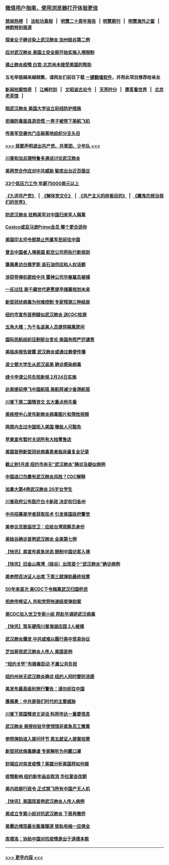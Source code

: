 ### [微信用户指南，使用浏览器打开体验更佳](https://github.com/gfw-breaker/banned-news1/blob/master/indexes/wechat-guide.md?t=0)
#### [禁闻热榜](热点新闻.md?t=0)  &nbsp;&nbsp;|&nbsp;&nbsp; [法轮功真相](https://github.com/gfw-breaker/truth/blob/master/README.md?t=0) &nbsp;&nbsp;|&nbsp;&nbsp; [明慧二十周年报告](https://github.com/gfw-breaker/mh-reports/blob/master/README.md?t=0) &nbsp;&nbsp;|&nbsp;&nbsp;[明慧期刊](https://github.com/gfw-breaker/mh-qikan) &nbsp;&nbsp;|&nbsp;&nbsp; [明慧海外之窗](https://github.com/gfw-breaker/mh-news/blob/master/README.md?t=0) &nbsp;&nbsp;|&nbsp;&nbsp; [神韵特别报道](https://github.com/gfw-breaker/mh-news/blob/master/shenyun.md?t=0)
#### [探亲女子确诊染上武汉肺炎 加州硅谷第二例](../pages/nsc412/n11839784.md?t=02030844) 
#### [应对武汉肺炎 美国土安全部开始实施入境限制](../pages/nsc412/n11839729.md?t=02030844) 
#### [遏止肺炎疫情 白宫:北京尚未接受美国的帮助](../pages/nsc412/n11839660.md?t=02030844) 
#### 五毛举报越来越频繁，请网友们前往下载 [一键翻墙软件](https://github.com/gfw-breaker/ssr-accounts)，并将此项目推荐给亲友
#### [新闻拍案惊奇](https://github.com/gfw-breaker/banned-news1/blob/master/pages/link4.md) &nbsp;&nbsp;|&nbsp;&nbsp; [江峰时刻](https://github.com/gfw-breaker/banned-news1/blob/master/pages/link4.md) &nbsp;&nbsp;|&nbsp;&nbsp; [文昭谈古论今](https://github.com/gfw-breaker/banned-news1/blob/master/pages/link4.md) &nbsp;&nbsp;|&nbsp;&nbsp; [天亮时分](https://github.com/gfw-breaker/banned-news1/blob/master/pages/link4.md) &nbsp;&nbsp;|&nbsp;&nbsp; [萧茗看世界](https://github.com/gfw-breaker/banned-news1/blob/master/pages/link4.md) &nbsp;&nbsp;|&nbsp;&nbsp; [北京老茶馆](https://github.com/gfw-breaker/banned-news1/blob/master/pages/link4.md) &nbsp;&nbsp;|&nbsp;&nbsp; 
#### [阻武汉肺炎 美国大学设立前线防护措施](../pages/nsc412/n11839479.md?t=02030844) 
#### [拒摘防毒面具造恐慌 一男子被带下美航飞机](../pages/nsc412/n11839455.md?t=02030844) 
#### [传美军空袭也门击毙基地组织分支头目](../pages/nsc412/n11839210.md?t=02030844) 
#### [>>> 我要声明退出共产党、共青团、少年队 <<<](https://github.com/begood0513/goodnews/blob/master/quit/letter.md) 
#### [川普和加总理特鲁多通话讨论武汉肺炎](../pages/nsc412/n11839128.md?t=02030844) 
#### [美两党合作应对中共威胁 智库出台近百倡议](../pages/nsc412/n11838437.md?t=02030844) 
#### [33个低压力工作 年薪75000美元以上](../pages/nsc412/n11834441.md?t=02030844) 
#### [《九评共产党》](https://github.com/begood0513/9ping.md/blob/master/README.md) &nbsp;|&nbsp; [《解体党文化》](../../../../jtdwh.md/blob/master/README.md)  &nbsp;|&nbsp; [《共产主义的终极目的》](../../../../gczydzjmd.md/blob/master/README.md) &nbsp;|&nbsp; [《魔鬼在统治我们的世界》](../../../../mgztzwmdsj.md/blob/master/README.md) 
#### [防武汉肺炎 驻韩美军对中国归来军人隔离](../pages/nsc412/n11838970.md?t=02030844) 
#### [Costco或亚马逊Prime会员 哪个更合适你](../pages/nsc412/n11834459.md?t=02030844) 
#### [美国印太司令部禁止所属军民前往中国](../pages/nsc412/n11838418.md?t=02030844) 
#### [曾去中国者入境美国 航空公司将执行新规则](../pages/nsc412/n11838375.md?t=02030844) 
#### [蓬佩奥访白俄罗斯 谈石油供应和人权话题](../pages/nsc412/n11838242.md?t=02030844) 
#### [涉窃导弹机密给中共 雷神公司华裔雇员被捕](../pages/nsc412/n11838129.md?t=02030844) 
#### [一反过往 美千禧世代更愿提早储蓄规划未来](../pages/nsc412/n11837601.md?t=02030844) 
#### [新型冠状病毒为何难控制 专家预测三种结局](../pages/nsc412/n11838002.md?t=02030844) 
#### [纽约市宣布首例疑似武汉肺炎 送CDC检测](../pages/nsc412/n11837852.md?t=02030844) 
#### [五角大楼：为千名返美人员提供隔离房间](../pages/nsc412/n11837831.md?t=02030844) 
#### [国际民航组织压制挺台言论 美国务院严厉谴责](../pages/nsc412/n11837791.md?t=02030844) 
#### [美临床报告披露 武汉肺炎或通过粪便传播](../pages/nsc412/n11837626.md?t=02030844) 
#### [波士顿大学生从武汉返美 确诊感染病毒](../pages/nsc412/n11837580.md?t=02030844) 
#### [绿卡申请公共负担新规 2月24日实施](../pages/nsc412/n11836634.md?t=02030844) 
#### [达美提前停飞中国航班 美航将减少香港航班](../pages/nsc412/n11837649.md?t=02030844) 
#### [川普下周二国情咨文 五大重点抢先看](../pages/nsc412/n11837512.md?t=02030844) 
#### [美疾控中心发布新肺炎病毒图片和筛检视频](../pages/nsc412/n11837491.md?t=02030844) 
#### [两周内去过中国拒入美国 哪些人可豁免](../pages/nsc412/n11837400.md?t=02030844) 
#### [苹果宣布暂时关闭所有大陆零售店](../pages/nsc412/n11837097.md?t=02030844) 
#### [美国首例新型冠状病毒患者临床康复全记录](../pages/nsc412/n11836513.md?t=02030844) 
#### [截止到1月底  纽约市尚无“武汉肺炎”确诊及疑似病例](../pages/nsc412/n11836657.md?t=02030844) 
#### [中国进口包裹有武汉肺炎风险？CDC解释](../pages/nsc412/n11836321.md?t=02030844) 
#### [加拿大第4例武汉肺炎 20岁女学生](../pages/nsc412/n11836537.md?t=02030844) 
#### [川普政府公布医疗白卡新政 决定权归各州](../pages/nsc412/n11836336.md?t=02030844) 
#### [中共招募美学者获取技术 引发美国政府警觉](../pages/nsc412/n11836277.md?t=02030844) 
#### [美参议员致函世卫：应给台湾观察员身份](../pages/nsc412/n11836183.md?t=02030844) 
#### [美硅谷确诊首例武汉肺炎 全美第七例](../pages/nsc412/n11836093.md?t=02030844) 
#### [【快讯】美宣布紧急状态 限制中国访客入境](../pages/nsc412/n11836030.md?t=02030844) 
#### [【快讯】旧金山南湾（硅谷）出现首个“武汉肺炎”确诊病例](../pages/nsc412/n11836084.md?t=02030844) 
#### [美参院否决证人出席 下周三就弹劾最终投票](../pages/nsc412/n11835900.md?t=02030844) 
#### [50年来首次 美CDC下令隔离武汉归国侨民](../pages/nsc412/n11835854.md?t=02030844) 
#### [拒绝传唤证人 共和党将快速结束弹劾案](../pages/nsc412/n11835573.md?t=02030844) 
#### [美CDC加入世卫专家小组 将赴华调研武汉病毒](../pages/nsc412/n11835584.md?t=02030844) 
#### [【快讯】驾车硬闯川普海湖庄园 2人被捕](../pages/nsc412/n11835785.md?t=02030844) 
#### [武汉肺炎爆发 中共或难以履行美中贸易协议](../pages/nsc412/n11834752.md?t=02030844) 
#### [芝加哥现武汉肺炎人传人 美国首例](../pages/nsc412/n11834730.md?t=02030844) 
#### [“纽约关怀”布碌崙启动  不属公共负担](../pages/nsc412/n11834269.md?t=02030844) 
#### [纽约州尚无武汉肺炎确诊  纽约人同时要防流感](../pages/nsc412/n11834247.md?t=02030844) 
#### [美发布最高级别旅行警告：请勿前往中国](../pages/nsc412/n11834038.md?t=02030844) 
#### [蓬佩奥：中共是我们时代的主要威胁](../pages/nsc412/n11833434.md?t=02030844) 
#### [川普下周国情咨文讲话 料将传达一重要信息](../pages/nsc412/n11833714.md?t=02030844) 
#### [武汉肺炎 美授权驻华使领馆非紧急员工撤离](../pages/nsc412/n11833604.md?t=02030844) 
#### [参院弹劾进入提问环节 周五就证人提案投票](../pages/nsc412/n11833522.md?t=02030844) 
#### [新型冠状病毒肆虐 专家解析为何戴口罩](../pages/nsc412/n11833332.md?t=02030844) 
#### [封城应对突发疫情？美媒分析美国将如何做](../pages/nsc412/n11831560.md?t=02030844) 
#### [疫情影响 纽约新年庙会取消 华社宴会改期](../pages/nsc412/n11831457.md?t=02030844) 
#### [美内政部行政令 正式禁飞所有中国产无人机](../pages/nsc412/n11833169.md?t=02030844) 
#### [【快讯】美国现首例武汉肺炎人传人病例](../pages/nsc412/n11833284.md?t=02030844) 
#### [美成立专案小组对抗武汉肺炎 下周再撤侨](../pages/nsc412/n11832839.md?t=02030844) 
#### [美墨边境现最长贩毒隧道 铁轨电梯一应俱全](../pages/nsc412/n11832928.md?t=02030844) 
#### [库德洛：协助中国对抗疫情是出于道德本能](../pages/nsc412/n11832927.md?t=02030844) 

----
#### [ >>> 更早内容 <<< ](../indexes/nsc412-earlier.md)
